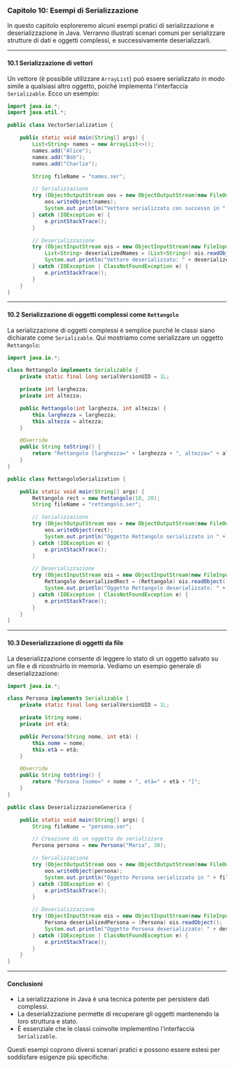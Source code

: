 ### Capitolo 10: Esempi di Serializzazione

In questo capitolo esploreremo alcuni esempi pratici di serializzazione e deserializzazione in Java. Verranno illustrati scenari comuni per serializzare strutture di dati e oggetti complessi, e successivamente deserializzarli.

---

#### 10.1 Serializzazione di vettori

Un vettore (è possibile utilizzare `ArrayList`) può essere serializzato in modo simile a qualsiasi altro oggetto, poiché implementa l'interfaccia `Serializable`. Ecco un esempio:

```java
import java.io.*;
import java.util.*;

public class VectorSerialization {

    public static void main(String[] args) {
        List<String> names = new ArrayList<>();
        names.add("Alice");
        names.add("Bob");
        names.add("Charlie");

        String fileName = "names.ser";

        // Serializzazione
        try (ObjectOutputStream oos = new ObjectOutputStream(new FileOutputStream(fileName))) {
            oos.writeObject(names);
            System.out.println("Vettore serializzato con successo in " + fileName);
        } catch (IOException e) {
            e.printStackTrace();
        }

        // Deserializzazione
        try (ObjectInputStream ois = new ObjectInputStream(new FileInputStream(fileName))) {
            List<String> deserializedNames = (List<String>) ois.readObject();
            System.out.println("Vettore deserializzato: " + deserializedNames);
        } catch (IOException | ClassNotFoundException e) {
            e.printStackTrace();
        }
    }
}
```

---

#### 10.2 Serializzazione di oggetti complessi come `Rettangolo`

La serializzazione di oggetti complessi è semplice purché le classi siano dichiarate come `Serializable`. Qui mostriamo come serializzare un oggetto `Rettangolo`:

```java
import java.io.*;

class Rettangolo implements Serializable {
    private static final long serialVersionUID = 1L;

    private int larghezza;
    private int altezza;

    public Rettangolo(int larghezza, int altezza) {
        this.larghezza = larghezza;
        this.altezza = altezza;
    }

    @Override
    public String toString() {
        return "Rettangolo [larghezza=" + larghezza + ", altezza=" + altezza + "]";
    }
}

public class RettangoloSerialization {

    public static void main(String[] args) {
        Rettangolo rect = new Rettangolo(10, 20);
        String fileName = "rettangolo.ser";

        // Serializzazione
        try (ObjectOutputStream oos = new ObjectOutputStream(new FileOutputStream(fileName))) {
            oos.writeObject(rect);
            System.out.println("Oggetto Rettangolo serializzato in " + fileName);
        } catch (IOException e) {
            e.printStackTrace();
        }

        // Deserializzazione
        try (ObjectInputStream ois = new ObjectInputStream(new FileInputStream(fileName))) {
            Rettangolo deserializedRect = (Rettangolo) ois.readObject();
            System.out.println("Oggetto Rettangolo deserializzato: " + deserializedRect);
        } catch (IOException | ClassNotFoundException e) {
            e.printStackTrace();
        }
    }
}
```

---

#### 10.3 Deserializzazione di oggetti da file

La deserializzazione consente di leggere lo stato di un oggetto salvato su un file e di ricostruirlo in memoria. Vediamo un esempio generale di deserializzazione:

```java
import java.io.*;

class Persona implements Serializable {
    private static final long serialVersionUID = 1L;

    private String nome;
    private int età;

    public Persona(String nome, int età) {
        this.nome = nome;
        this.età = età;
    }

    @Override
    public String toString() {
        return "Persona [nome=" + nome + ", età=" + età + "]";
    }
}

public class DeserializzazioneGenerica {

    public static void main(String[] args) {
        String fileName = "persona.ser";

        // Creazione di un oggetto da serializzare
        Persona persona = new Persona("Maria", 30);

        // Serializzazione
        try (ObjectOutputStream oos = new ObjectOutputStream(new FileOutputStream(fileName))) {
            oos.writeObject(persona);
            System.out.println("Oggetto Persona serializzato in " + fileName);
        } catch (IOException e) {
            e.printStackTrace();
        }

        // Deserializzazione
        try (ObjectInputStream ois = new ObjectInputStream(new FileInputStream(fileName))) {
            Persona deserializedPersona = (Persona) ois.readObject();
            System.out.println("Oggetto Persona deserializzato: " + deserializedPersona);
        } catch (IOException | ClassNotFoundException e) {
            e.printStackTrace();
        }
    }
}
```

---

#### Conclusioni
- La serializzazione in Java è una tecnica potente per persistere dati complessi.
- La deserializzazione permette di recuperare gli oggetti mantenendo la loro struttura e stato.
- È essenziale che le classi coinvolte implementino l'interfaccia `Serializable`.

Questi esempi coprono diversi scenari pratici e possono essere estesi per soddisfare esigenze più specifiche.

